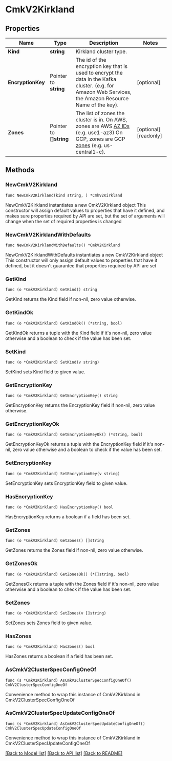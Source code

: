 # CmkV2Kirkland

## Properties

Name | Type | Description | Notes
------------ | ------------- | ------------- | -------------
**Kind** | **string** | Kirkland cluster type.  | 
**EncryptionKey** | Pointer to **string** | The id of the encryption key that is used to encrypt the data in the Kafka cluster. (e.g. for Amazon Web Services, the Amazon Resource Name of the key).  | [optional] 
**Zones** | Pointer to **[]string** | The list of zones the cluster is in.  On AWS, zones are AWS [AZ IDs](https://docs.aws.amazon.com/ram/latest/userguide/working-with-az-ids.html)  (e.g. use1-az3)  On GCP, zones are GCP [zones](https://cloud.google.com/compute/docs/regions-zones)  (e.g. us-central1-c).  | [optional] [readonly] 

## Methods

### NewCmkV2Kirkland

`func NewCmkV2Kirkland(kind string, ) *CmkV2Kirkland`

NewCmkV2Kirkland instantiates a new CmkV2Kirkland object
This constructor will assign default values to properties that have it defined,
and makes sure properties required by API are set, but the set of arguments
will change when the set of required properties is changed

### NewCmkV2KirklandWithDefaults

`func NewCmkV2KirklandWithDefaults() *CmkV2Kirkland`

NewCmkV2KirklandWithDefaults instantiates a new CmkV2Kirkland object
This constructor will only assign default values to properties that have it defined,
but it doesn't guarantee that properties required by API are set

### GetKind

`func (o *CmkV2Kirkland) GetKind() string`

GetKind returns the Kind field if non-nil, zero value otherwise.

### GetKindOk

`func (o *CmkV2Kirkland) GetKindOk() (*string, bool)`

GetKindOk returns a tuple with the Kind field if it's non-nil, zero value otherwise
and a boolean to check if the value has been set.

### SetKind

`func (o *CmkV2Kirkland) SetKind(v string)`

SetKind sets Kind field to given value.


### GetEncryptionKey

`func (o *CmkV2Kirkland) GetEncryptionKey() string`

GetEncryptionKey returns the EncryptionKey field if non-nil, zero value otherwise.

### GetEncryptionKeyOk

`func (o *CmkV2Kirkland) GetEncryptionKeyOk() (*string, bool)`

GetEncryptionKeyOk returns a tuple with the EncryptionKey field if it's non-nil, zero value otherwise
and a boolean to check if the value has been set.

### SetEncryptionKey

`func (o *CmkV2Kirkland) SetEncryptionKey(v string)`

SetEncryptionKey sets EncryptionKey field to given value.

### HasEncryptionKey

`func (o *CmkV2Kirkland) HasEncryptionKey() bool`

HasEncryptionKey returns a boolean if a field has been set.

### GetZones

`func (o *CmkV2Kirkland) GetZones() []string`

GetZones returns the Zones field if non-nil, zero value otherwise.

### GetZonesOk

`func (o *CmkV2Kirkland) GetZonesOk() (*[]string, bool)`

GetZonesOk returns a tuple with the Zones field if it's non-nil, zero value otherwise
and a boolean to check if the value has been set.

### SetZones

`func (o *CmkV2Kirkland) SetZones(v []string)`

SetZones sets Zones field to given value.

### HasZones

`func (o *CmkV2Kirkland) HasZones() bool`

HasZones returns a boolean if a field has been set.


### AsCmkV2ClusterSpecConfigOneOf

`func (s *CmkV2Kirkland) AsCmkV2ClusterSpecConfigOneOf() CmkV2ClusterSpecConfigOneOf`

Convenience method to wrap this instance of CmkV2Kirkland in CmkV2ClusterSpecConfigOneOf

### AsCmkV2ClusterSpecUpdateConfigOneOf

`func (s *CmkV2Kirkland) AsCmkV2ClusterSpecUpdateConfigOneOf() CmkV2ClusterSpecUpdateConfigOneOf`

Convenience method to wrap this instance of CmkV2Kirkland in CmkV2ClusterSpecUpdateConfigOneOf

[[Back to Model list]](../README.md#documentation-for-models) [[Back to API list]](../README.md#documentation-for-api-endpoints) [[Back to README]](../README.md)


